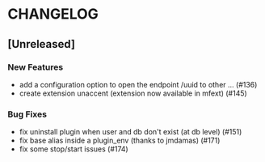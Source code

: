 # CHANGELOG

## [Unreleased]

### New Features

- add a configuration option to open the endpoint /uuid to other … (#136)
- create extension unaccent (extension now available in mfext) (#145)

### Bug Fixes

- fix uninstall plugin when user and db don't exist (at db level) (#151)
- fix base alias inside a plugin_env (thanks to jmdamas) (#171)
- fix some stop/start issues (#174)


